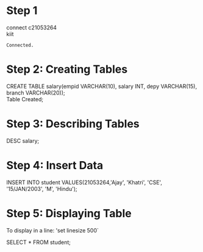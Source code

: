 # Step 1
connect c21053264<br>
kiit

`Connected.`

# Step 2: Creating Tables

CREATE TABLE salary(empid VARCHAR(10),  salary INT, depy VARCHAR(15), branch VARCHAR(20));
<br>
Table Created;

# Step 3: Describing Tables

DESC salary;

# Step 4: Insert Data

INSERT INTO student VALUES(21053264,'Ajay', 'Khatri', 'CSE', '15/JAN/2003', 'M', 'Hindu');

# Step 5: Displaying Table

To display in a line: 'set linesize 500`

SELECT * FROM student;


